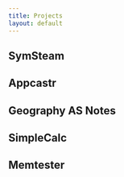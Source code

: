 ```yaml
---
title: Projects
layout: default
---
```


## SymSteam

## Appcastr

## Geography AS Notes

## SimpleCalc

## Memtester
